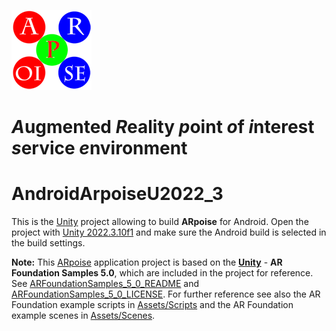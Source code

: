 ![ARpoise Logo](/Assets/Images/arpoise_logo_rgb-128.png)
# *A*ugmented *R*eality *p*oint *o*f *i*nterest *s*ervice *e*nvironment
# AndroidArpoiseU2022_3
This is the [Unity](https://unity3d.com) project allowing to build **ARpoise** for Android. Open the project with [Unity 2022.3.10f1](https://unity.com/download) and make sure the Android build is selected in the build settings.

**Note:** This [ARpoise](https://arpoise.com/) application project is based on the **[Unity](https://unity3d.com)** - **AR Foundation Samples 5.0**, which are included in the project for reference. 
See [ARFoundationSamples_5_0_README](ARFoundationSamples_5_0_README.md) and [ARFoundationSamples_5_0_LICENSE](ARFoundationSamples_5_0_LICENSE.md).
For further reference see also the AR Foundation example scripts in [Assets/Scripts](Assets/Scripts/) and the AR Foundation example scenes in [Assets/Scenes](Assets/Scenes/).
